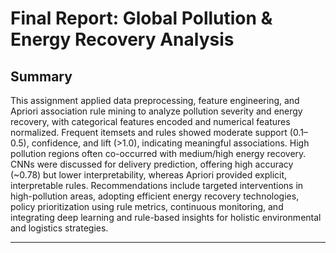 # Final Report: Global Pollution & Energy Recovery Analysis

## Summary

This assignment applied data preprocessing, feature engineering, and Apriori association rule mining to analyze pollution severity and energy recovery, with categorical features encoded and numerical features normalized. Frequent itemsets and rules showed moderate support (0.1–0.5), confidence, and lift (>1.0), indicating meaningful associations. High pollution regions often co-occurred with medium/high energy recovery. CNNs were discussed for delivery prediction, offering high accuracy (~0.78) but lower interpretability, whereas Apriori provided explicit, interpretable rules. Recommendations include targeted interventions in high-pollution areas, adopting efficient energy recovery technologies, policy prioritization using rule metrics, continuous monitoring, and integrating deep learning and rule-based insights for holistic environmental and logistics strategies.

---